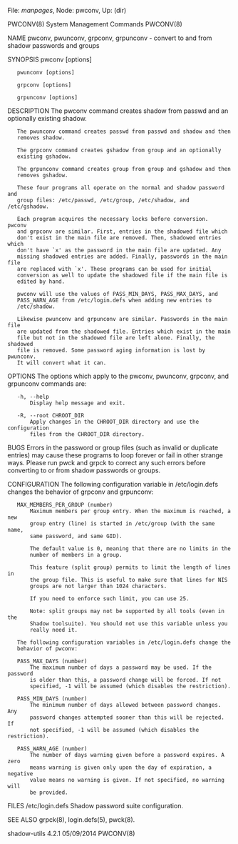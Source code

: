 File: *manpages*,  Node: pwconv,  Up: (dir)

PWCONV(8)                 System Management Commands                 PWCONV(8)



NAME
       pwconv, pwunconv, grpconv, grpunconv - convert to and from shadow
       passwords and groups

SYNOPSIS
       pwconv [options]

       pwunconv [options]

       grpconv [options]

       grpunconv [options]

DESCRIPTION
       The pwconv command creates shadow from passwd and an optionally
       existing shadow.

       The pwunconv command creates passwd from passwd and shadow and then
       removes shadow.

       The grpconv command creates gshadow from group and an optionally
       existing gshadow.

       The grpunconv command creates group from group and gshadow and then
       removes gshadow.

       These four programs all operate on the normal and shadow password and
       group files: /etc/passwd, /etc/group, /etc/shadow, and /etc/gshadow.

       Each program acquires the necessary locks before conversion.  pwconv
       and grpconv are similar. First, entries in the shadowed file which
       don't exist in the main file are removed. Then, shadowed entries which
       don't have `x' as the password in the main file are updated. Any
       missing shadowed entries are added. Finally, passwords in the main file
       are replaced with `x'. These programs can be used for initial
       conversion as well to update the shadowed file if the main file is
       edited by hand.

       pwconv will use the values of PASS_MIN_DAYS, PASS_MAX_DAYS, and
       PASS_WARN_AGE from /etc/login.defs when adding new entries to
       /etc/shadow.

       Likewise pwunconv and grpunconv are similar. Passwords in the main file
       are updated from the shadowed file. Entries which exist in the main
       file but not in the shadowed file are left alone. Finally, the shadowed
       file is removed. Some password aging information is lost by pwunconv.
       It will convert what it can.

OPTIONS
       The options which apply to the pwconv, pwunconv, grpconv, and grpunconv
       commands are:

       -h, --help
           Display help message and exit.

       -R, --root CHROOT_DIR
           Apply changes in the CHROOT_DIR directory and use the configuration
           files from the CHROOT_DIR directory.

BUGS
       Errors in the password or group files (such as invalid or duplicate
       entries) may cause these programs to loop forever or fail in other
       strange ways. Please run pwck and grpck to correct any such errors
       before converting to or from shadow passwords or groups.

CONFIGURATION
       The following configuration variable in /etc/login.defs changes the
       behavior of grpconv and grpunconv:

       MAX_MEMBERS_PER_GROUP (number)
           Maximum members per group entry. When the maximum is reached, a new
           group entry (line) is started in /etc/group (with the same name,
           same password, and same GID).

           The default value is 0, meaning that there are no limits in the
           number of members in a group.

           This feature (split group) permits to limit the length of lines in
           the group file. This is useful to make sure that lines for NIS
           groups are not larger than 1024 characters.

           If you need to enforce such limit, you can use 25.

           Note: split groups may not be supported by all tools (even in the
           Shadow toolsuite). You should not use this variable unless you
           really need it.

       The following configuration variables in /etc/login.defs change the
       behavior of pwconv:

       PASS_MAX_DAYS (number)
           The maximum number of days a password may be used. If the password
           is older than this, a password change will be forced. If not
           specified, -1 will be assumed (which disables the restriction).

       PASS_MIN_DAYS (number)
           The minimum number of days allowed between password changes. Any
           password changes attempted sooner than this will be rejected. If
           not specified, -1 will be assumed (which disables the restriction).

       PASS_WARN_AGE (number)
           The number of days warning given before a password expires. A zero
           means warning is given only upon the day of expiration, a negative
           value means no warning is given. If not specified, no warning will
           be provided.

FILES
       /etc/login.defs
           Shadow password suite configuration.

SEE ALSO
       grpck(8), login.defs(5), pwck(8).



shadow-utils 4.2.1                05/09/2014                         PWCONV(8)
